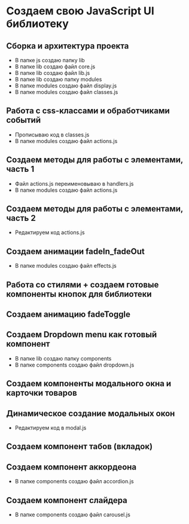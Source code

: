 # Создаем свою JavaScript UI библиотеку

## Сборка и архитектура проекта
- В папке js создаю папку lib
- В папке lib создаю файл core.js
- В папке lib создаю файл lib.js
- В папке lib создаю папку modules
- В папке modules создаю файл display.js
- В папке modules создаю файл classes.js

## Работа с css-классами и обработчиками событий
- Прописываю код в classes.js
- В папке modules создаю файл actions.js

## Создаем методы для работы с элементами, часть 1
- Файл actions.js переименовываю в handlers.js
- В папке modules создаю файл actions.js

## Создаем методы для работы с элементами, часть 2
- Редактируем код actions.js

## Создаем анимации fadeIn_fadeOut
- В папке modules создаю файл effects.js

## Работа со стилями + создаем готовые компоненты кнопок для библиотеки

## Создаем анимацию fadeToggle

## Создаем Dropdown menu как готовый компонент
- В папке lib создаю папку components
- В папке components создаю файл dropdown.js

## Создаем компоненты модального окна и карточки товаров

## Динамическое создание модальных окон
- Редактируем код в modal.js

## Создаем компонент табов (вкладок)

## Создаем компонент аккордеона
- В папке components создаю файл accordion.js

## Создаем компонент слайдера
- В папке components создаю файл carousel.js